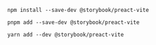 ```shell renderer="react" language="js" packageManager="npm"
npm install --save-dev @storybook/preact-vite
```

```shell renderer="react" language="js" packageManager="pnpm"
pnpm add --save-dev @storybook/preact-vite
```

```shell renderer="react" language="js" packageManager="yarn"
yarn add --dev @storybook/preact-vite
```
